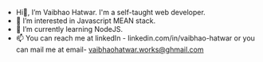 - Hi👋, I’m Vaibhao Hatwar. I'm a self-taught web developer.
- 👀 I’m interested in Javascript MEAN stack.
- 🌱 I’m currently learning NodeJS.
- 📫 You can reach me at linkedIn - linkedin.com/in/vaibhao-hatwar or
     you can mail me at email- vaibhaohatwar.works@ghmail.com


<!---
VaibhaoHatwar/VaibhaoHatwar is a ✨ special ✨ repository because its `README.md` (this file) appears on your GitHub profile.
You can click the Preview link to take a look at your changes.
--->
